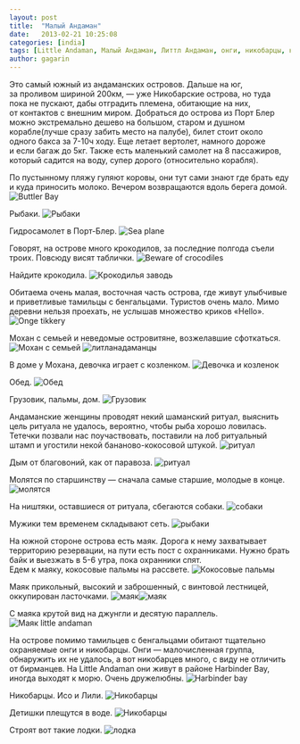 ```yaml
---
layout: post
title:  "Малый Андаман"
date:   2013-02-21 10:25:08
categories: [india]
tags: [Little Andaman, Малый Андаман, Литтл Андаман, онги, никобарцы, крокодилы, маяк]
author: gagarin
---
```



Это самый южный из&nbsp;андаманских островов. Дальше на&nbsp;юг, за&nbsp;проливом шириной 200км,&nbsp;&mdash; уже Никобарские острова, но&nbsp;туда пока не&nbsp;пускают, дабы отградить племена, обитающие на&nbsp;них, от&nbsp;контактов с&nbsp;внешним миром. 
Добраться до&nbsp;острова из&nbsp;Порт Блер можно экстремально дешево на&nbsp;большом, старом и&nbsp;душном корабле(лучше сразу забить место на&nbsp;палубе), билет стоит около одного бакса за&nbsp;7-10ч ходу. Еще летает вертолет, намного дороже и&nbsp;если багаж до&nbsp;5кг. Также есть маленький самолет на&nbsp;8&nbsp;пассажиров, который садится на&nbsp;воду, супер дорого (относительно корабля).

По&#160;пустынному пляжу гуляют коровы, они тут сами знают где брать еду и&#160;куда приносить молоко. Вечером возвращаются вдоль берега домой.
![Buttler Bay](buttler-bay.jpg)   

Рыбаки.
![Рыбаки](rybaki.jpg)   

Гидросамолет в&#160;Порт-Блер.
![Sea plane](sea-plane.jpg)   

Говорят, на&#160;острове много крокодилов, за&#160;последние полгода съели троих. Повсюду висят таблички.
![Beware of crocodiles](beware-of-crocodiles.jpg)   

Найдите крокодила.
![Крокодилья заводь](krokodil'ya-zavod'.jpg)   

Обитаема очень малая, восточная часть острова, где живут улыбчивые и&#160;приветливые тамильцы с&#160;бенгальцами. Туристов очень мало. Мимо деревни нельзя проехать, не&#160;услышав множество криков &#171;Hello&#187;.
![Onge tikkery](onge-tikkery.jpg)   

Мохан с&#160;семьей и&#160;неведомые островитяне, возжелавшие сфоткаться. 
![Мохан с семьей](mokhan-s-sem'ey.jpg) ![литланадаманцы](litlanadamantsy.jpg)

В&#160;доме у&#160;Мохана, девочка играет с&#160;козленком.
![Девочка и козленок](devochka-i-kozlenok.jpg)   

Обед.
![Обед](obed.jpg)   

Грузовик, пальмы, дом.
![Грузовик](gruzovik.jpg)   

Андаманские женщины проводят некий шаманский ритуал, выяснить цель ритуала не&#160;удалось, вероятно, чтобы рыба хорошо ловилась. Тетечки позвали нас поучаствовать, поставили на&#160;лоб ритуальный штамп и&#160;угостили некой бананово-кокосовой штукой.
![ритуал](ritual.jpg)   

Дым от&#160;благовоний, как от&#160;паравоза.
![ритуал](ritual-2.jpg)   

Молятся по&#160;старшинству&#160;&#8212; сначала самые старшие, молодые в&#160;конце.
![молятся](molyatsya.jpg)   

На&#160;ништяки, оставшиеся от&#160;ритуала, сбегаются собаки.
![собаки](sobaki.jpg)   

Мужики тем временем складывают сеть.
![рыбаки](rybaki-2.jpg)   

На&#160;южной стороне острова есть маяк. Дорога к&#160;нему захватывает территорию резервации, на&#160;пути есть пост с&#160;охранниками. Нужно брать байк и&#160;выезжать в&#160;<nobr>5-6 утра,</nobr> пока охранники спят.   
Едем к&#160;маяку, кокосовые пальмы на&#160;рассвете.
![Кокосовые пальмы](kokosovye-pal'my.jpg)   

Маяк прикольный, высокий и&#160;заброшенный, с&#160;винтовой лестницей, оккупирован ласточками. 
![маяк](mayak.jpg)![маяк](mayak-2.jpg)

С&#160;маяка крутой вид на&#160;джунгли и&#160;десятую параллель.
![Маяк little andaman](mayak-little-andaman.jpg)   

На&#160;острове помимо тамильцев с&#160;бенгальцами обитают тщательно охраняемые онги и&#160;никобарцы. Онги&#160;&#8212; малочисленная группа, обнаружить их&#160;не&#160;удалось, а&#160;вот никобарцев много, с&#160;виду не&#160;отличить от&#160;бирманцев. На&#160;Little Andaman они живут в&#160;районе Harbinder Bay, иногда выходят к&#160;морю. Очень дружелюбны.
![Harbinder bay](harbinder-bay.jpg)   

Никобарцы. Исо и&#160;Лили.
![Никобарцы](nikobartsy.jpg)   

Детишки плещутся в&#160;воде.
![Никобарцы](nikobartsy-2.jpg)   

Строят вот такие лодки.
![лодка](lodka.jpg)   

